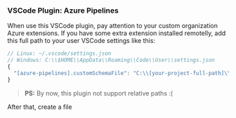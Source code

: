 ### VSCode Plugin: Azure Pipelines

When use this VSCode plugin, pay attention to your custom organization Azure extensions. If you have some extra extension installed remotelly, add this full path to your user VSCode settings like this:

```js
// Linux: ~/.vscode/settings.json
// Windows: C:\\$HOME\\AppData\\Roaming\\Code\\User\\settings.json
{
  "[azure-pipelines].customSchemaFile": "C:\\[your-project-full-path]\\.ci\\schemas\\my-schema.json"
}
```
> **PS:** By now, this plugin not support relative paths :(

After that, create a file
